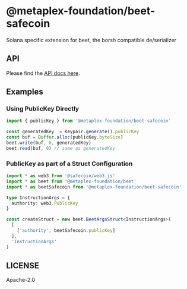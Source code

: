 # @metaplex-foundation/beet-safecoin

Solana specific extension for beet, the borsh compatible de/serializer

## API

Please find the [API docs here](https://metaplex-foundation.github.io/beet/docs/beet-safecoin).

## Examples

### Using PublicKey Directly

```ts
import { publicKey } from '@metaplex-foundation/beet-safecoin'

const generatedKey  = Keypair.generate().publicKey
const buf = Buffer.alloc(publicKey.byteSize)
beet.write(buf, 0, generatedKey)
beet.read(buf, 0) // same as generatedKey
```

### PublicKey as part of a Struct Configuration

```ts
import * as web3 from '@safecoin/web3.js'
import * as beet from '@metaplex-foundation/beet'
import * as beetSafecoin from '@metaplex-foundation/beet-safecoin'

type InstructionArgs = {
  authority: web3.PublicKey
}

const createStruct = new beet.BeetArgsStruct<InstructionArgs>(
  [ 
    ['authority', beetSafecoin.publicKey]
  ],
  'InstructionArgs'
)
```

## LICENSE

Apache-2.0
